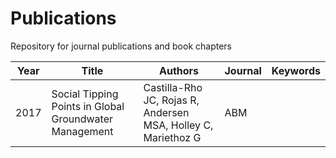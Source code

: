 # Publications

Repository for journal publications and book chapters

| Year | Title | Authors | Journal | Keywords |
|---|---|---|---|---|
| 2017 | Social Tipping Points in Global Groundwater Management | Castilla-Rho JC, Rojas R, Andersen MSA, Holley C, Mariethoz G | ABM|
